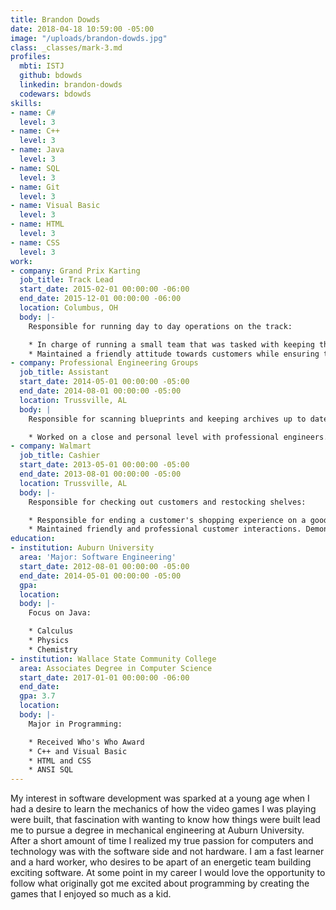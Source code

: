 ```yaml
---
title: Brandon Dowds
date: 2018-04-18 10:59:00 -05:00
image: "/uploads/brandon-dowds.jpg"
class: _classes/mark-3.md
profiles:
  mbti: ISTJ
  github: bdowds
  linkedin: brandon-dowds
  codewars: bdowds
skills:
- name: C#
  level: 3
- name: C++
  level: 3
- name: Java
  level: 3
- name: SQL
  level: 3
- name: Git
  level: 3
- name: Visual Basic
  level: 3
- name: HTML
  level: 3
- name: CSS
  level: 3
work:
- company: Grand Prix Karting
  job_title: Track Lead
  start_date: 2015-02-01 00:00:00 -06:00
  end_date: 2015-12-01 00:00:00 -06:00
  location: Columbus, OH
  body: |-
    Responsible for running day to day operations on the track:

    * In charge of running a small team that was tasked with keeping the track running in a safe and responsible way.
    * Maintained a friendly attitude towards customers while ensuring the safety of all racers.
- company: Professional Engineering Groups
  job_title: Assistant
  start_date: 2014-05-01 00:00:00 -05:00
  end_date: 2014-08-01 00:00:00 -05:00
  location: Trussville, AL
  body: |
    Responsible for scanning blueprints and keeping archives up to date:

    * Worked on a close and personal level with professional engineers. Able to manage multiple tasks at once and finish them within a specific deadline.
- company: Walmart
  job_title: Cashier
  start_date: 2013-05-01 00:00:00 -05:00
  end_date: 2013-08-01 00:00:00 -05:00
  location: Trussville, AL
  body: |-
    Responsible for checking out customers and restocking shelves:

    * Responsible for ending a customer's shopping experience on a good note that encouraged a customer to return.
    * Maintained friendly and professional customer interactions. Demonstrated that customers come first by serving them with a sense of urgency.
education:
- institution: Auburn University
  area: 'Major: Software Engineering'
  start_date: 2012-08-01 00:00:00 -05:00
  end_date: 2014-05-01 00:00:00 -05:00
  gpa:
  location:
  body: |-
    Focus on Java:

    * Calculus
    * Physics
    * Chemistry
- institution: Wallace State Community College
  area: Associates Degree in Computer Science
  start_date: 2017-01-01 00:00:00 -06:00
  end_date:
  gpa: 3.7
  location:
  body: |-
    Major in Programming:

    * Received Who's Who Award
    * C++ and Visual Basic
    * HTML and CSS
    * ANSI SQL
---
```


My interest in software development was sparked at a young age when I had a desire to learn the mechanics of how the video games I was playing were built, that fascination with wanting to know how things were built lead me to pursue a degree in mechanical engineering at Auburn University. After a short amount of time I realized my true passion for computers and technology was with the software side and not hardware. I am a fast learner and a hard worker, who desires to be apart of an energetic team building exciting software. At some point in my career I would love the opportunity to follow what originally got me excited about programming by creating the games that I enjoyed so much as a kid.
